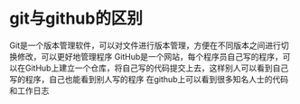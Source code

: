 # git与github的区别
Git是一个版本管理软件，可以对文件进行版本管理，方便在不同版本之间进行切换修改，可以更好地管理程序
GitHub是一个网站，每个程序员自己写的程序，可以在GitHub上建立一个仓库，将自己写的代码提交上去，这样别人可以看到自己写的程序，自己也能看到别人写的程序
在github上可以看到很多知名人士的代码和工作日志
